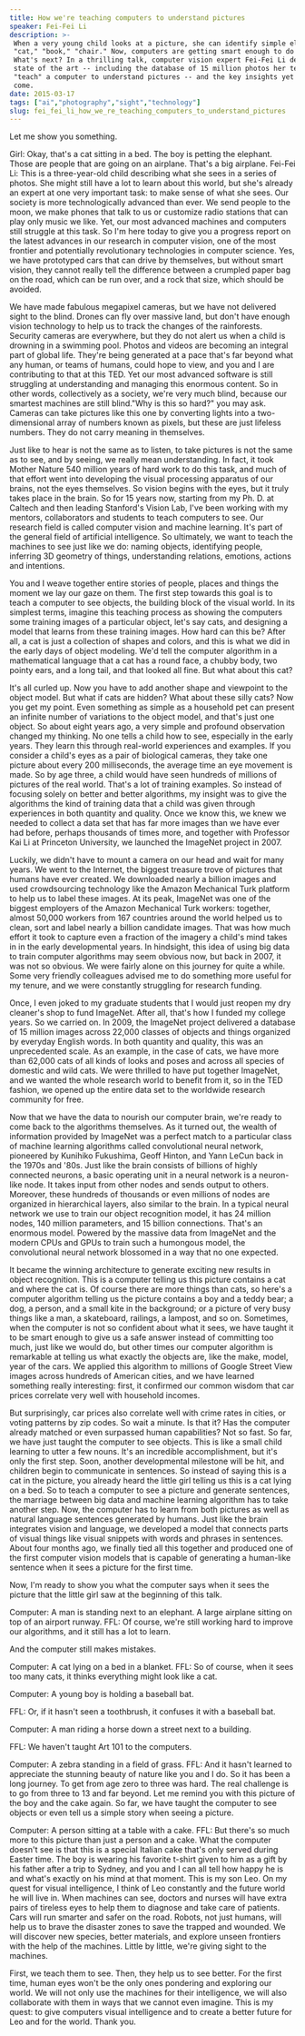 ```yaml
---
title: How we're teaching computers to understand pictures
speaker: Fei-Fei Li
description: >-
 When a very young child looks at a picture, she can identify simple elements:
 "cat," "book," "chair." Now, computers are getting smart enough to do that too.
 What's next? In a thrilling talk, computer vision expert Fei-Fei Li describes the
 state of the art -- including the database of 15 million photos her team built to
 "teach" a computer to understand pictures -- and the key insights yet to
 come.
date: 2015-03-17
tags: ["ai","photography","sight","technology"]
slug: fei_fei_li_how_we_re_teaching_computers_to_understand_pictures
---
```


Let me show you something.

Girl: Okay, that's a cat sitting in a bed. The boy is petting the elephant. Those are
people that are going on an airplane. That's a big airplane. Fei-Fei Li: This is a
three-year-old child describing what she sees in a series of photos. She might still have
a lot to learn about this world, but she's already an expert at one very important task:
to make sense of what she sees. Our society is more technologically advanced than ever. We
send people to the moon, we make phones that talk to us or customize radio stations that
can play only music we like. Yet, our most advanced machines and computers still struggle
at this task. So I'm here today to give you a progress report on the latest advances in
our research in computer vision, one of the most frontier and potentially revolutionary
technologies in computer science. Yes, we have prototyped cars that can drive by
themselves, but without smart vision, they cannot really tell the difference between a
crumpled paper bag on the road, which can be run over, and a rock that size, which should
be avoided.

We have made fabulous megapixel cameras, but we have not delivered sight to the blind.
Drones can fly over massive land, but don't have enough vision technology to help us to
track the changes of the rainforests. Security cameras are everywhere, but they do not
alert us when a child is drowning in a swimming pool. Photos and videos are becoming an
integral part of global life. They're being generated at a pace that's far beyond what any
human, or teams of humans, could hope to view, and you and I are contributing to that at
this TED. Yet our most advanced software is still struggling at understanding and managing
this enormous content. So in other words, collectively as a society, we're very much
blind, because our smartest machines are still blind."Why is this so hard?" you may ask.
Cameras can take pictures like this one by converting lights into a two-dimensional array
of numbers known as pixels, but these are just lifeless numbers. They do not carry meaning
in themselves.

Just like to hear is not the same as to listen, to take pictures is not the same as to
see, and by seeing, we really mean understanding. In fact, it took Mother Nature 540
million years of hard work to do this task, and much of that effort went into developing
the visual processing apparatus of our brains, not the eyes themselves. So vision begins
with the eyes, but it truly takes place in the brain. So for 15 years now, starting from my
Ph. D. at Caltech and then leading Stanford's Vision Lab, I've been working with my
mentors, collaborators and students to teach computers to see. Our research field is
called computer vision and machine learning. It's part of the general field of artificial
intelligence. So ultimately, we want to teach the machines to see just like we do: naming
objects, identifying people, inferring 3D geometry of things, understanding relations,
emotions, actions and intentions.

You and I weave together entire stories of people, places and things the moment we lay our
gaze on them. The first step towards this goal is to teach a computer to see objects, the
building block of the visual world. In its simplest terms, imagine this teaching process
as showing the computers some training images of a particular object, let's say cats, and
designing a model that learns from these training images. How hard can this be? After all,
a cat is just a collection of shapes and colors, and this is what we did in the early days
of object modeling. We'd tell the computer algorithm in a mathematical language that a cat
has a round face, a chubby body, two pointy ears, and a long tail, and that looked all
fine. But what about this cat? 

It's all curled up. Now you have to add another shape and viewpoint to the object model.
But what if cats are hidden? What about these silly cats? Now you get my point. Even
something as simple as a household pet can present an infinite number of variations to the
object model, and that's just one object. So about eight years ago, a very simple and
profound observation changed my thinking. No one tells a child how to see, especially in
the early years. They learn this through real-world experiences and examples. If you
consider a child's eyes as a pair of biological cameras, they take one picture about every
200 milliseconds, the average time an eye movement is made. So by age three, a child would
have seen hundreds of millions of pictures of the real world. That's a lot of training
examples. So instead of focusing solely on better and better algorithms, my insight was to
give the algorithms the kind of training data that a child was given through experiences
in both quantity and quality. Once we know this, we knew we needed to collect a data set
that has far more images than we have ever had before, perhaps thousands of times more,
and together with Professor Kai Li at Princeton University, we launched the ImageNet
project in 2007.

Luckily, we didn't have to mount a camera on our head and wait for many years. We went to
the Internet, the biggest treasure trove of pictures that humans have ever created. We
downloaded nearly a billion images and used crowdsourcing technology like the Amazon
Mechanical Turk platform to help us to label these images. At its peak, ImageNet was one
of the biggest employers of the Amazon Mechanical Turk workers: together, almost 50,000
workers from 167 countries around the world helped us to clean, sort and label nearly a
billion candidate images. That was how much effort it took to capture even a fraction of
the imagery a child's mind takes in in the early developmental years. In hindsight, this
idea of using big data to train computer algorithms may seem obvious now, but back in
2007, it was not so obvious. We were fairly alone on this journey for quite a while. Some
very friendly colleagues advised me to do something more useful for my tenure, and we were
constantly struggling for research funding.

Once, I even joked to my graduate students that I would just reopen my dry cleaner's shop
to fund ImageNet. After all, that's how I funded my college years. So we carried on. In
2009, the ImageNet project delivered a database of 15 million images across 22,000 classes
of objects and things organized by everyday English words. In both quantity and quality,
this was an unprecedented scale. As an example, in the case of cats, we have more than
62,000 cats of all kinds of looks and poses and across all species of domestic and wild
cats. We were thrilled to have put together ImageNet, and we wanted the whole research
world to benefit from it, so in the TED fashion, we opened up the entire data set to the
worldwide research community for free. 

Now that we have the data to nourish our computer brain, we're ready to come back to the
algorithms themselves. As it turned out, the wealth of information provided by ImageNet
was a perfect match to a particular class of machine learning algorithms called
convolutional neural network, pioneered by Kunihiko Fukushima, Geoff Hinton, and Yann
LeCun back in the 1970s and '80s. Just like the brain consists of billions of highly
connected neurons, a basic operating unit in a neural network is a neuron-like node. It
takes input from other nodes and sends output to others. Moreover, these hundreds of
thousands or even millions of nodes are organized in hierarchical layers, also similar to
the brain. In a typical neural network we use to train our object recognition model, it
has 24 million nodes, 140 million parameters, and 15 billion connections. That's an
enormous model. Powered by the massive data from ImageNet and the modern CPUs and GPUs to
train such a humongous model, the convolutional neural network blossomed in a way that no
one expected.

It became the winning architecture to generate exciting new results in object recognition.
This is a computer telling us this picture contains a cat and where the cat is. Of course
there are more things than cats, so here's a computer algorithm telling us the picture
contains a boy and a teddy bear; a dog, a person, and a small kite in the background; or a
picture of very busy things like a man, a skateboard, railings, a lampost, and so on.
Sometimes, when the computer is not so confident about what it sees, we have taught it to
be smart enough to give us a safe answer instead of committing too much, just like we
would do, but other times our computer algorithm is remarkable at telling us what exactly
the objects are, like the make, model, year of the cars. We applied this algorithm to
millions of Google Street View images across hundreds of American cities, and we have
learned something really interesting: first, it confirmed our common wisdom that car
prices correlate very well with household incomes.

But surprisingly, car prices also correlate well with crime rates in cities, or voting
patterns by zip codes. So wait a minute. Is that it? Has the computer already matched or
even surpassed human capabilities? Not so fast. So far, we have just taught the computer
to see objects. This is like a small child learning to utter a few nouns. It's an
incredible accomplishment, but it's only the first step. Soon, another developmental
milestone will be hit, and children begin to communicate in sentences. So instead of
saying this is a cat in the picture, you already heard the little girl telling us this is
a cat lying on a bed. So to teach a computer to see a picture and generate sentences, the
marriage between big data and machine learning algorithm has to take another step. Now,
the computer has to learn from both pictures as well as natural language sentences
generated by humans. Just like the brain integrates vision and language, we developed a
model that connects parts of visual things like visual snippets with words and phrases in
sentences. About four months ago, we finally tied all this together and produced one of the
first computer vision models that is capable of generating a human-like sentence when it
sees a picture for the first time.

Now, I'm ready to show you what the computer says when it sees the picture that the little
girl saw at the beginning of this talk.

Computer: A man is standing next to an elephant. A large airplane sitting on top of an
airport runway. FFL: Of course, we're still working hard to improve our algorithms, and it
still has a lot to learn. 

And the computer still makes mistakes.

Computer: A cat lying on a bed in a blanket. FFL: So of course, when it sees too many cats,
it thinks everything might look like a cat.

Computer: A young boy is holding a baseball bat. 

FFL: Or, if it hasn't seen a toothbrush, it confuses it with a baseball
bat.

Computer: A man riding a horse down a street next to a building. 

FFL: We haven't taught Art 101 to the computers.

Computer: A zebra standing in a field of grass. FFL: And it hasn't learned to appreciate
the stunning beauty of nature like you and I do. So it has been a long journey. To get from
age zero to three was hard. The real challenge is to go from three to 13 and far beyond.
Let me remind you with this picture of the boy and the cake again. So far, we have taught
the computer to see objects or even tell us a simple story when seeing a
picture.

Computer: A person sitting at a table with a cake. FFL: But there's so much more to this
picture than just a person and a cake. What the computer doesn't see is that this is a
special Italian cake that's only served during Easter time. The boy is wearing his
favorite t-shirt given to him as a gift by his father after a trip to Sydney, and you and
I can all tell how happy he is and what's exactly on his mind at that moment. This is my
son Leo. On my quest for visual intelligence, I think of Leo constantly and the future
world he will live in. When machines can see, doctors and nurses will have extra pairs of
tireless eyes to help them to diagnose and take care of patients. Cars will run smarter
and safer on the road. Robots, not just humans, will help us to brave the disaster zones
to save the trapped and wounded. We will discover new species, better materials, and
explore unseen frontiers with the help of the machines. Little by little, we're giving
sight to the machines.

First, we teach them to see. Then, they help us to see better. For the first time, human
eyes won't be the only ones pondering and exploring our world. We will not only use the
machines for their intelligence, we will also collaborate with them in ways that we cannot
even imagine. This is my quest: to give computers visual intelligence and to create a
better future for Leo and for the world. Thank you.

<!--
ad_duration=3.33
event="TED2015"
external_start_time=0
intro_duration=11.82
is_subtitle_required="False"
is_talk_featured="True"
language="en"
language_swap="False"
native_language="en"
number_of_related_talks=6
number_of_speakers=1
number_of_subtitled_videos=27
number_of_tags=4
number_of_talk_download_languages=27
number_of_talk_more_resources=0
number_of_talk_recommendations=0
number_of_talks_take_actions=0
post_ad_duration=0.83
published_timestamp="2015-03-23 15:06:34"
recording_date="2015-03-17"
speaker_description="Computer scientist"
speaker_is_published=1
speaker_name="Fei-Fei Li"
talk_name="How we're teaching computers to understand pictures"
talks_tags=["ai","photography","sight","technology"]
url_audio="https://download.ted.com/talks/FeiFeiLi_2015.mp3?apikey=acme-roadrunner"
url_photo_speaker="https://pe.tedcdn.com/images/ted/3e8797e5c52a8332c84deeef58f6f606240884ab_254x191.jpg"
url_photo_talk="https://pe.tedcdn.com/images/ted/fbada01990f86f5afa850cc23a0259fec091f929_2880x1620.jpg"
url_webpage="https://www.ted.com/talks/fei_fei_li_how_we_re_teaching_computers_to_understand_pictures"
video_type_name="TED Stage Talk"
-->